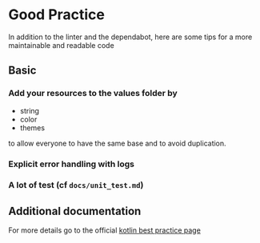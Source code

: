 # Good Practice

In addition to the linter and the dependabot, here are some tips for a more maintainable and readable code

## Basic

### Add your resources to the values folder by
  - string
  - color
  - themes
 
 to allow everyone to have the same base and to avoid duplication.

### Explicit error handling with logs

### A lot of test (cf `docs/unit_test.md`)

## Additional documentation 

For more details go to the official [kotlin best practice page](https://kotlinlang.org/docs/coding-conventions.html)
